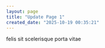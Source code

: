 ```yaml
---
layout: page
title: "Update Page 1"
created_date: "2025-10-19 00:35:21"
---
```


felis sit scelerisque porta vitae 
